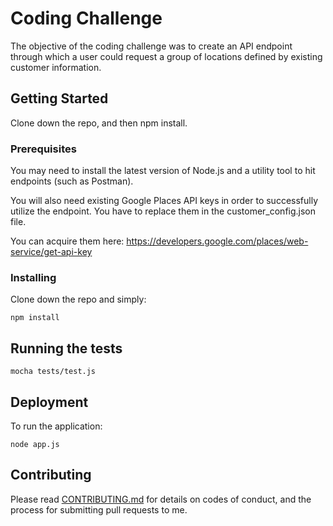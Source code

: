 # Coding Challenge

The objective of the coding challenge was to create an API endpoint through which a user could request a group of locations defined by existing customer information.

## Getting Started

Clone down the repo, and then npm install.

### Prerequisites

You may need to install the latest version of Node.js and a utility tool to hit endpoints (such as Postman).

You will also need existing Google Places API keys in order to successfully utilize the endpoint. You have to replace them in the customer_config.json file.

You can acquire them here: https://developers.google.com/places/web-service/get-api-key


### Installing

Clone down the repo and simply: 

```
npm install
```


## Running the tests


```
mocha tests/test.js
```


## Deployment

To run the application:

```
node app.js
```


## Contributing

Please read [CONTRIBUTING.md](https://gist.github.com/PurpleBooth/b24679402957c63ec426) for details on codes of conduct, and the process for submitting pull requests to me.


